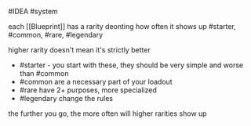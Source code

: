 #IDEA 
#system 

each [[Blueprint]] has a rarity deonting how often it shows up
#starter, #common, #rare, #legendary

higher rarity doesn't mean it's strictly better
- #starter - you start with these, they should be very simple and worse than #common 
- #common are a necessary part of your loadout
- #rare have 2+ purposes, more specialized
- #legendary change the rules

the further you go, the more often will higher rarities show up